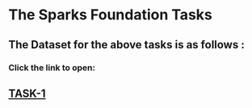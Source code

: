 # The Sparks Foundation Tasks
## The Dataset for the above tasks is as follows :
### Click the link to open:

[TASK-1](http://bit.ly/w-data)
-

